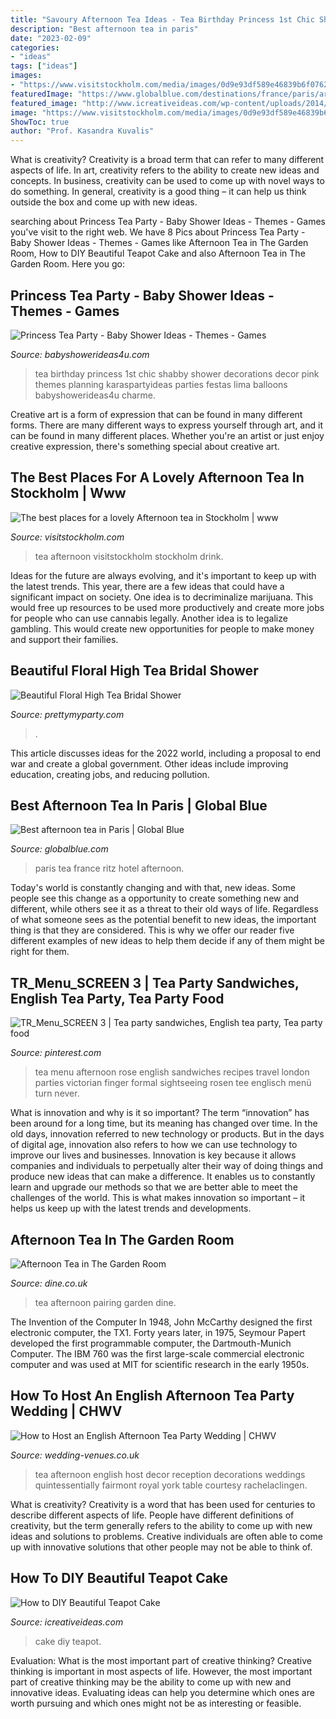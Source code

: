 ```yaml
---
title: "Savoury Afternoon Tea Ideas - Tea Birthday Princess 1st Chic Shabby Shower Decorations Decor Pink Themes Planning Karaspartyideas Parties Festas Lima Balloons Babyshowerideas4u Charme"
description: "Best afternoon tea in paris"
date: "2023-02-09"
categories:
- "ideas"
tags: ["ideas"]
images:
- "https://www.visitstockholm.com/media/images/0d9e93df589e46839b6f076218b0fc71.max-1200x630.jpg"
featuredImage: "https://www.globalblue.com/destinations/france/paris/article705113.ece/BINARY/Ritz-Hotel-Paris.jpg"
featured_image: "http://www.icreativeideas.com/wp-content/uploads/2014/06/How-to-DIY-Beautiful-Teapot-Cake-thumb.jpg"
image: "https://www.visitstockholm.com/media/images/0d9e93df589e46839b6f076218b0fc71.max-1200x630.jpg"
ShowToc: true
author: "Prof. Kasandra Kuvalis"
---
```



What is creativity?
Creativity is a broad term that can refer to many different aspects of life. In art, creativity refers to the ability to create new ideas and concepts. In business, creativity can be used to come up with novel ways to do something. In general, creativity is a good thing – it can help us think outside the box and come up with new ideas.

	

		
searching about Princess Tea Party - Baby Shower Ideas - Themes - Games you've visit to the right web. We have 8 Pics about Princess Tea Party - Baby Shower Ideas - Themes - Games like Afternoon Tea in The Garden Room, How to DIY Beautiful Teapot Cake and also Afternoon Tea in The Garden Room. Here you go:
		
    
## Princess Tea Party - Baby Shower Ideas - Themes - Games

<img loading=lazy src="http://www.babyshowerideas4u.com/wp-content/uploads/2014/01/CARLOTA10.jpg" onerror="this.onerror=null;this.src='https://tse3.mm.bing.net/th?id=OIP.3DLEd2CXGWfoZytObz1-UgHaJ3&amp;pid=15.1';" alt="Princess Tea Party - Baby Shower Ideas - Themes - Games">

_Source: babyshowerideas4u.com_

>tea birthday princess 1st chic shabby shower decorations decor pink themes planning karaspartyideas parties festas lima balloons babyshowerideas4u charme. 

	

Creative art is a form of expression that can be found in many different forms. There are many different ways to express yourself through art, and it can be found in many different places. Whether you're an artist or just enjoy creative expression, there's something special about creative art.

    
## The Best Places For A Lovely Afternoon Tea In Stockholm | Www

<img loading=lazy src="https://www.visitstockholm.com/media/images/0d9e93df589e46839b6f076218b0fc71.max-1200x630.jpg" onerror="this.onerror=null;this.src='https://tse4.mm.bing.net/th?id=OIP.GY5JS0EpLE7L9YP_zMYsCQHaDt&amp;pid=15.1';" alt="The best places for a lovely Afternoon tea in Stockholm | www">

_Source: visitstockholm.com_

>tea afternoon visitstockholm stockholm drink. 

	

Ideas for the future are always evolving, and it's important to keep up with the latest trends. This year, there are a few ideas that could have a significant impact on society. One idea is to decriminalize marijuana. This would free up resources to be used more productively and create more jobs for people who can use cannabis legally. Another idea is to legalize gambling. This would create new opportunities for people to make money and support their families.

    
## Beautiful Floral High Tea Bridal Shower

<img loading=lazy src="http://www.prettymyparty.com/wp-content/uploads/2017/08/high-tea-bridal-shower-ideas-2.jpg" onerror="this.onerror=null;this.src='https://tse3.mm.bing.net/th?id=OIP.dlVrUSuKWRG5Ao5EgpyPmQHaLH&amp;pid=15.1';" alt="Beautiful Floral High Tea Bridal Shower">

_Source: prettymyparty.com_

>. 

	

This article discusses ideas for the 2022 world, including a proposal to end war and create a global government. Other ideas include improving education, creating jobs, and reducing pollution.

    
## Best Afternoon Tea In Paris | Global Blue

<img loading=lazy src="https://www.globalblue.com/destinations/france/paris/article705113.ece/BINARY/Ritz-Hotel-Paris.jpg" onerror="this.onerror=null;this.src='https://tse3.mm.bing.net/th?id=OIP.Inyk6tvoAzxjm1TKpuM8BwHaE6&amp;pid=15.1';" alt="Best afternoon tea in Paris | Global Blue">

_Source: globalblue.com_

>paris tea france ritz hotel afternoon. 

	

Today's world is constantly changing and with that, new ideas. Some people see this change as a opportunity to create something new and different, while others see it as a threat to their old ways of life. Regardless of what someone sees as the potential benefit to new ideas, the important thing is that they are considered. This is why we offer our reader five different examples of new ideas to help them decide if any of them might be right for them.

    
## TR_Menu_SCREEN 3 | Tea Party Sandwiches, English Tea Party, Tea Party Food

<img loading=lazy src="https://i.pinimg.com/736x/4c/6c/bf/4c6cbf18ca9195359590ec95cbac3690.jpg" onerror="this.onerror=null;this.src='https://tse1.mm.bing.net/th?id=OIP.mga7_Tpp8dDwEnbwEIBUUwHaKk&amp;pid=15.1';" alt="TR_Menu_SCREEN 3 | Tea party sandwiches, English tea party, Tea party food">

_Source: pinterest.com_

>tea menu afternoon rose english sandwiches recipes travel london parties victorian finger formal sightseeing rosen tee englisch menü turn never. 

	

What is innovation and why is it so important?
The term “innovation” has been around for a long time, but its meaning has changed over time. In the old days, innovation referred to new technology or products. But in the days of digital age, innovation also refers to how we can use technology to improve our lives and businesses.
Innovation is key because it allows companies and individuals to perpetually alter their way of doing things and produce new ideas that can make a difference. It enables us to constantly learn and upgrade our methods so that we are better able to meet the challenges of the world. This is what makes innovation so important – it helps us keep up with the latest trends and developments.

    
## Afternoon Tea In The Garden Room

<img loading=lazy src="https://www.dine.co.uk/wp-content/uploads/2016/02/afternoon-tea-720x480-1024x682.jpg" onerror="this.onerror=null;this.src='https://tse4.mm.bing.net/th?id=OIP.PVSCJGhYHozIOAp7qI1fVgHaE7&amp;pid=15.1';" alt="Afternoon Tea in The Garden Room">

_Source: dine.co.uk_

>tea afternoon pairing garden dine. 

	

The Invention of the Computer
In 1948, John McCarthy designed the first electronic computer, the TX1. Forty years later, in 1975, Seymour Papert developed the first programmable computer, the Dartmouth-Munich Computer. The IBM 760 was the first large-scale commercial electronic computer and was used at MIT for scientific research in the early 1950s.

    
## How To Host An English Afternoon Tea Party Wedding | CHWV

<img loading=lazy src="https://www.wedding-venues.co.uk/sites/default/files/wedding-afternoon-tea-party-set-up.jpg" onerror="this.onerror=null;this.src='https://tse2.mm.bing.net/th?id=OIP.oMGEAiEtPU5AkAEc9Dg_lQHaLH&amp;pid=15.1';" alt="How to Host an English Afternoon Tea Party Wedding | CHWV">

_Source: wedding-venues.co.uk_

>tea afternoon english host decor reception decorations weddings quintessentially fairmont royal york table courtesy rachelaclingen. 

	

What is creativity?
Creativity is a word that has been used for centuries to describe different aspects of life. People have different definitions of creativity, but the term generally refers to the ability to come up with new ideas and solutions to problems. Creative individuals are often able to come up with innovative solutions that other people may not be able to think of.

    
## How To DIY Beautiful Teapot Cake

<img loading=lazy src="http://www.icreativeideas.com/wp-content/uploads/2014/06/How-to-DIY-Beautiful-Teapot-Cake-thumb.jpg" onerror="this.onerror=null;this.src='https://tse3.mm.bing.net/th?id=OIP.YUWEaYEDwHnWBog-PrzCkAHaHa&amp;pid=15.1';" alt="How to DIY Beautiful Teapot Cake">

_Source: icreativeideas.com_

>cake diy teapot. 

	

Evaluation: What is the most important part of creative thinking?
Creative thinking is important in most aspects of life. However, the most important part of creative thinking may be the ability to come up with new and innovative ideas. Evaluating ideas can help you determine which ones are worth pursuing and which ones might not be as interesting or feasible.

